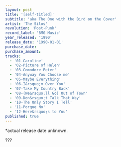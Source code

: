 ```yaml
---
layout: post
title: '[self-titled]'
subtitle: 'aka The One with the Bird on the Cover'
artist: 'The Silos'
revolution: 'Post-Punk'
record_label: 'BMG Music'
year_released: '1990'
release_date: '1990-01-01'
purchase_date: 
purchase_amount: 
tracks:
  - '01-Caroline'
  - '02-Picture of Helen'
  - '03-Comodore Peter'
  - '04-Anyway You Choose me'
  - '05-Maybe Everything'
  - '06-I&rsquo;m Over You'
  - '07-Take My Country Back'
  - '08-(We&rsquo;ll Go) Out of Town'
  - '09-Don&rsquo;t Talk That Way'
  - '10-The Only Story I Tell'
  - '11-Porque No'
  - '12-Here&rsquo;s to You'
published: true
---
```

*actual release date unknown.

???